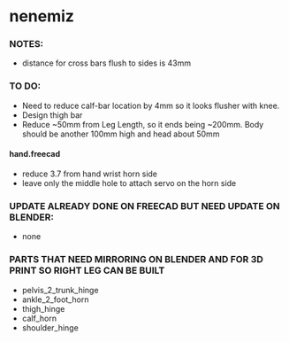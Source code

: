 # nenemiz

### NOTES:
- distance for cross bars flush to sides is 43mm

### TO DO:
- Need to reduce calf-bar location by 4mm so it looks flusher with knee.
- Design thigh bar
- Reduce ~50mm from Leg Length, so it ends being ~200mm. Body should be another 100mm high and head about 50mm
#### hand.freecad
- reduce 3.7 from hand wrist horn side
- leave only the middle hole to attach servo on the horn side

### UPDATE ALREADY DONE ON FREECAD BUT NEED UPDATE ON BLENDER:
- none

### PARTS THAT NEED MIRRORING ON BLENDER AND FOR 3D PRINT SO RIGHT LEG CAN BE BUILT
- pelvis_2_trunk_hinge
- ankle_2_foot_horn
- thigh_hinge
- calf_horn
- shoulder_hinge
